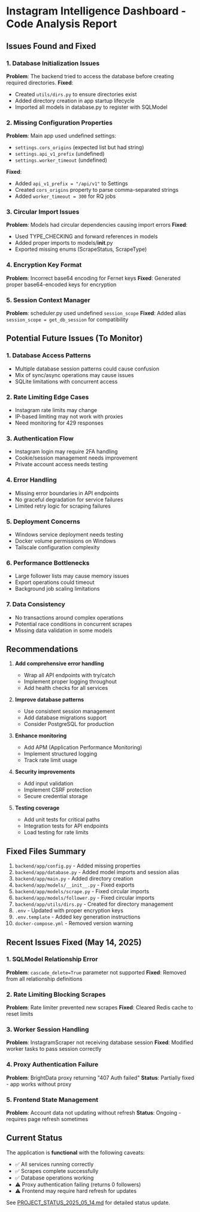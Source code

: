 # Instagram Intelligence Dashboard - Code Analysis Report

## Issues Found and Fixed

### 1. Database Initialization Issues
**Problem**: The backend tried to access the database before creating required directories.
**Fixed**: 
- Created `utils/dirs.py` to ensure directories exist
- Added directory creation in app startup lifecycle
- Imported all models in database.py to register with SQLModel

### 2. Missing Configuration Properties
**Problem**: Main app used undefined settings:
- `settings.cors_origins` (expected list but had string)
- `settings.api_v1_prefix` (undefined)
- `settings.worker_timeout` (undefined)

**Fixed**:
- Added `api_v1_prefix = "/api/v1"` to Settings
- Created `cors_origins` property to parse comma-separated strings
- Added `worker_timeout = 300` for RQ jobs

### 3. Circular Import Issues
**Problem**: Models had circular dependencies causing import errors
**Fixed**: 
- Used TYPE_CHECKING and forward references in models
- Added proper imports to models/__init__.py
- Exported missing enums (ScrapeStatus, ScrapeType)

### 4. Encryption Key Format
**Problem**: Incorrect base64 encoding for Fernet keys
**Fixed**: Generated proper base64-encoded keys for encryption

### 5. Session Context Manager
**Problem**: scheduler.py used undefined `session_scope`
**Fixed**: Added alias `session_scope = get_db_session` for compatibility

## Potential Future Issues (To Monitor)

### 1. Database Access Patterns
- Multiple database session patterns could cause confusion
- Mix of sync/async operations may cause issues
- SQLite limitations with concurrent access

### 2. Rate Limiting Edge Cases
- Instagram rate limits may change
- IP-based limiting may not work with proxies
- Need monitoring for 429 responses

### 3. Authentication Flow
- Instagram login may require 2FA handling
- Cookie/session management needs improvement
- Private account access needs testing

### 4. Error Handling
- Missing error boundaries in API endpoints
- No graceful degradation for service failures
- Limited retry logic for scraping failures

### 5. Deployment Concerns
- Windows service deployment needs testing
- Docker volume permissions on Windows
- Tailscale configuration complexity

### 6. Performance Bottlenecks
- Large follower lists may cause memory issues
- Export operations could timeout
- Background job scaling limitations

### 7. Data Consistency
- No transactions around complex operations
- Potential race conditions in concurrent scrapes
- Missing data validation in some models

## Recommendations

1. **Add comprehensive error handling**
   - Wrap all API endpoints with try/catch
   - Implement proper logging throughout
   - Add health checks for all services

2. **Improve database patterns**
   - Use consistent session management
   - Add database migrations support
   - Consider PostgreSQL for production

3. **Enhance monitoring**
   - Add APM (Application Performance Monitoring)
   - Implement structured logging
   - Track rate limit usage

4. **Security improvements**
   - Add input validation
   - Implement CSRF protection
   - Secure credential storage

5. **Testing coverage**
   - Add unit tests for critical paths
   - Integration tests for API endpoints
   - Load testing for rate limits

## Fixed Files Summary

1. `backend/app/config.py` - Added missing properties
2. `backend/app/database.py` - Added model imports and session alias
3. `backend/app/main.py` - Added directory creation
4. `backend/app/models/__init__.py` - Fixed exports
5. `backend/app/models/scrape.py` - Fixed circular imports
6. `backend/app/models/follower.py` - Fixed circular imports
7. `backend/app/utils/dirs.py` - Created for directory management
8. `.env` - Updated with proper encryption keys
9. `.env.template` - Added key generation instructions
10. `docker-compose.yml` - Removed version warning

## Recent Issues Fixed (May 14, 2025)

### 1. SQLModel Relationship Error
**Problem**: `cascade_delete=True` parameter not supported
**Fixed**: Removed from all relationship definitions

### 2. Rate Limiting Blocking Scrapes
**Problem**: Rate limiter prevented new scrapes
**Fixed**: Cleared Redis cache to reset limits

### 3. Worker Session Handling
**Problem**: InstagramScraper not receiving database session
**Fixed**: Modified worker tasks to pass session correctly

### 4. Proxy Authentication Failure
**Problem**: BrightData proxy returning "407 Auth failed"
**Status**: Partially fixed - app works without proxy

### 5. Frontend State Management
**Problem**: Account data not updating without refresh
**Status**: Ongoing - requires page refresh sometimes

## Current Status

The application is **functional** with the following caveats:
- ✅ All services running correctly
- ✅ Scrapes complete successfully
- ✅ Database operations working
- ⚠️ Proxy authentication failing (returns 0 followers)
- ⚠️ Frontend may require hard refresh for updates

See [PROJECT_STATUS_2025_05_14.md](PROJECT_STATUS_2025_05_14.md) for detailed status update.